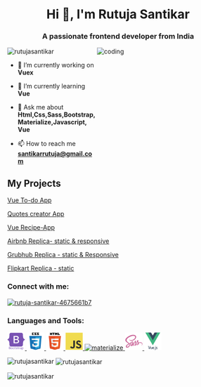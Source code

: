 <h1 align="center">Hi 👋, I'm Rutuja Santikar</h1>
<h3 align="center">A passionate frontend developer from India</h3>
<img align="right" alt="coding" width="300" height="250" src="https://img.freepik.com/premium-vector/girl-coding-with-laptop-illustration_418302-2384.jpg">

<p align="left"> <img src="https://komarev.com/ghpvc/?username=rutujasantikar&label=Profile%20views&color=0e75b6&style=flat" alt="rutujasantikar" /> </p>

- 🔭 I’m currently working on **Vuex**

- 🌱 I’m currently learning **Vue**

- 💬 Ask me about **Html,Css,Sass,Bootstrap, Materialize,Javascript, Vue**

- 📫 How to reach me **santikarrutuja@gmail.com**
<h2 align="left">My Projects</h2>
<p align="left"><a href="https://dashing-gelato-vuetodoapp.netlify.app/">Vue To-do App </a> </p>
<p align="left"><a href="https://dynamic-quotes-creator.netlify.app/"> Quotes creator App </a> </p>
<p align="left"><a href="https://tastyyfoodrecipes.netlify.app/">Vue Recipe-App </a> </p>
<p align="left"><a href="https://unrivaled-pie-58ad43-airbnb-replica.netlify.app/">Airbnb Replica- static & responsive </a> </p>
<p align="left"><a href="https://rutujasantikar.github.io/grubhub-replica/">Grubhub Replica - static & Responsive</a> </p>
<p align="left"><a href="https://rutujasantikar.github.io/flipkrt-replica/">Flipkart Replica - static </a> </p>

<h3 align="left">Connect with me:</h3>
<p align="left">
<a href="https://linkedin.com/in/rutuja-santikar-4675661b7" target="blank"><img align="center" src="https://raw.githubusercontent.com/rahuldkjain/github-profile-readme-generator/master/src/images/icons/Social/linked-in-alt.svg" alt="rutuja-santikar-4675661b7" height="30" width="40" /></a>
</p>

<h3 align="left">Languages and Tools:</h3>
<p align="left"> <a href="https://getbootstrap.com" target="_blank" rel="noreferrer"> <img src="https://raw.githubusercontent.com/devicons/devicon/master/icons/bootstrap/bootstrap-plain-wordmark.svg" alt="bootstrap" width="40" height="40"/> </a> <a href="https://www.w3schools.com/css/" target="_blank" rel="noreferrer"> <img src="https://raw.githubusercontent.com/devicons/devicon/master/icons/css3/css3-original-wordmark.svg" alt="css3" width="40" height="40"/> </a> <a href="https://www.w3.org/html/" target="_blank" rel="noreferrer"> <img src="https://raw.githubusercontent.com/devicons/devicon/master/icons/html5/html5-original-wordmark.svg" alt="html5" width="40" height="40"/> </a> <a href="https://developer.mozilla.org/en-US/docs/Web/JavaScript" target="_blank" rel="noreferrer"> <img src="https://raw.githubusercontent.com/devicons/devicon/master/icons/javascript/javascript-original.svg" alt="javascript" width="40" height="40"/> </a> <a href="https://materializecss.com/" target="_blank" rel="noreferrer"> <img src="https://raw.githubusercontent.com/prplx/svg-logos/5585531d45d294869c4eaab4d7cf2e9c167710a9/svg/materialize.svg" alt="materialize" width="40" height="40"/> </a> <a href="https://sass-lang.com" target="_blank" rel="noreferrer"> <img src="https://raw.githubusercontent.com/devicons/devicon/master/icons/sass/sass-original.svg" alt="sass" width="40" height="40"/> </a> <a href="https://vuejs.org/" target="_blank" rel="noreferrer"> <img src="https://raw.githubusercontent.com/devicons/devicon/master/icons/vuejs/vuejs-original-wordmark.svg" alt="vuejs" width="40" height="40"/> </a> </p>

<p><img align="left" src="https://github-readme-stats.vercel.app/api/top-langs?username=rutujasantikar&show_icons=true&locale=en&layout=compact" alt="rutujasantikar" /></p>

<p>&nbsp;<img align="center" src="https://github-readme-stats.vercel.app/api?username=rutujasantikar&show_icons=true&locale=en" alt="rutujasantikar" /></p>

<p><img align="center" src="https://github-readme-streak-stats.herokuapp.com/?user=rutujasantikar&" alt="rutujasantikar" /></p>



















